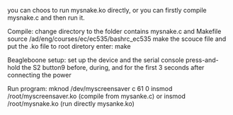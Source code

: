 you can choos to run mysnake.ko directly, or you can firstly compile mysnake.c and then run it.

Compile:
change directory to the folder contains mysnake.c and Makefile
source /ad/eng/courses/ec/ec535/bashrc_ec535 make the scouce file and put the .ko file to root diretory
enter: make

Beagleboone setup:
set up the device and the serial console
press-and-hold the S2 button9 before, during, and for the first 3 seconds after connecting the power

Run program:
mknod /dev/myscreensaver c 61 0
insmod /root/myscreensaver.ko (compile from mysanke.c)
 or insmod /root/mysnake.ko (run directly mysanke.ko)
